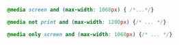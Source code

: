 <!--
 * @Author: water.li
 * @Date: 2021-11-27 15:35:38
 * @Description: 
 * @FilePath: \notebook\样式与布局\媒体查询.md
-->
```css
@media screen and (max-width: 1068px) { /*...*/}

@media not print and (max-width: 1200px) {/* ... */}

@media only screen and (max-width: 1068px) {/* ... */}
```